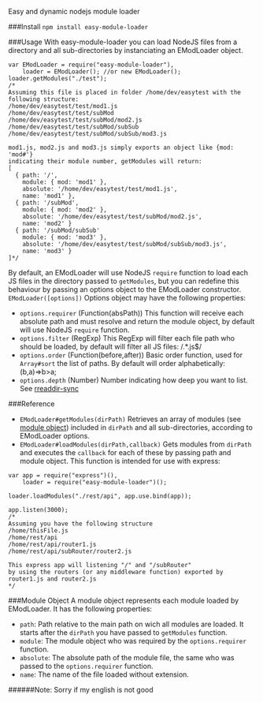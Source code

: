 Easy and dynamic nodejs module loader

###Install
`npm install easy-module-loader`

###Usage
With easy-module-loader you can load NodeJS files from a directory and all sub-directories by instanciating an EModLoader object.
```
var EModLoader = require("easy-module-loader"),
    loader = EModLoader(); //or new EModLoader();
loader.getModules("./test");
/*
Assuming this file is placed in folder /home/dev/easytest with the following structure:
/home/dev/easytest/test/mod1.js
/home/dev/easytest/test/subMod
/home/dev/easytest/test/subMod/mod2.js
/home/dev/easytest/test/subMod/subSub
/home/dev/easytest/test/subMod/subSub/mod3.js

mod1.js, mod2.js and mod3.js simply exports an object like {mod: 'mod#'} 
indicating their module number, getModules will return:
[ 
  { path: '/',
    module: { mod: 'mod1' },
    absolute: '/home/dev/easytest/test/mod1.js',
    name: 'mod1' },
  { path: '/subMod',
    module: { mod: 'mod2' },
    absolute: '/home/dev/easytest/test/subMod/mod2.js',
    name: 'mod2' }
  { path: '/subMod/subSub'
    module: { mod: 'mod3' },
    absolute: '/home/dev/easytest/test/subMod/subSub/mod3.js',
    name: 'mod3' }
]*/
```
By default, an EModLoader will use NodeJS `require` function to load each JS files in the directory passed to `getModules`, but you can redefine this behaviour by passing an options object to the EModLoader constructor.
`EModLoader([options])`
Options object may have the following properties:
* `options.requirer` (Function(absPath)) This function will receive each absolute path and must resolve and return the module object, by default will use NodeJS `require` function.
* `options.filter` (RegExp) This RegExp will filter each file path who should be loaded, by default will filter all JS files: /.*\.js$/
* `options.order` (Function(before,after)) Basic order function, used for `Array#sort` the list of paths. By default will order alphabetically: (b,a)=>b>a;
* `options.depth` (Number) Number indicating how deep you want to list. See [rreaddir-sync](https://github.com/geremy22/rreaddir-sync#arguments)

###Reference
* `EModLoader#getModules(dirPath)` Retrieves an array of modules (see [module object](#module-object)) included in `dirPath` and all sub-directories, according to EModLoader options.
* `EModLoader#loadModules(dirPath,callback)` Gets modules from `dirPath` and executes the `callback` for each of these by passing  path and module object. This function is intended for use with express:
```
var app = require("express")(),
    loader = require("easy-module-loader")();
    
loader.loadModules("./rest/api", app.use.bind(app));

app.listen(3000);
/*
Assuming you have the following structure
/home/thisFile.js
/home/rest/api
/home/rest/api/router1.js
/home/rest/api/subRouter/router2.js

This express app will listening "/" and "/subRouter" 
by using the routers (or any middleware function) exported by router1.js and router2.js
*/
```

###Module Object
A module object represents each module loaded by EModLoader. It has the following properties:
* `path`: Path relative to the main path on wich all modules are loaded. It starts after the `dirPath` you have passed to `getModules` function.
* `module`: The module object who was required by the `options.requirer` function.
* `absolute`: The absolute path of the module file, the same who was passed to the `options.requirer` function.
* `name`: The name of the file loaded without extension.

######Note: Sorry if my english is not good